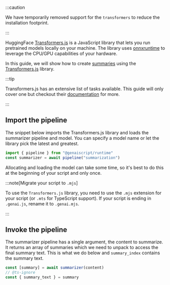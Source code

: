 :::caution

We have temporarily removed support for the `transformers` to reduce the installation footprint.

:::

HuggingFace [Transformers.js](https://huggingface.co/docs/transformers.js/index) is a JavaScript library
that lets you run pretrained models locally on your machine. The library uses [onnxruntime](https://onnxruntime.ai/)
to leverage the CPU/GPU capabilities of your hardware.

In this guide, we will show how to create [summaries](https://huggingface.co/tasks/summarization) using the [Transformers.js](https://huggingface.co/docs/transformers.js/api/pipelines#module_pipelines.SummarizationPipeline) library.

:::tip

Transformers.js has an extensive list of tasks available. This guide will only cover one but checkout their [documentation](https://huggingface.co/docs/transformers.js/pipelines#tasks)
for more.

:::

## Import the pipeline

The snippet below imports the Transformers.js library and loads the summarizer pipeline and model.
You can specify a model name or let the library pick the latest and greatest.

```js
import { pipeline } from "@genaiscript/runtime"
const summarizer = await pipeline("summarization")
```

Allocating and loading the model can take some time,
so it's best to do this at the beginning of your script
and only once.

:::note[Migrate your script to `.mjs`]

To use the `Transformers.js` library, you need to use the `.mjs` extension for your script (or `.mts` for TypeScript support).
If your script is ending in `.genai.js`, rename it to `.genai.mjs`.

:::

## Invoke the pipeline

The summarizer pipeline has a single argument, the content to summarize. It returns an array of summaries
which we need to unpack to access the final summary text. This is what we do below and `summary_index` contains the summary text.

```js
const [summary] = await summarizer(content)
// @ts-ignore
const { summary_text } = summary
```